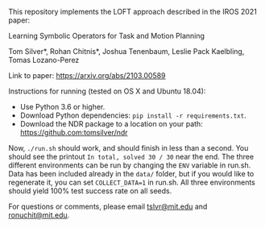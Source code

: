 This repository implements the LOFT approach described in the IROS 2021 paper:

Learning Symbolic Operators for Task and Motion Planning

Tom Silver*, Rohan Chitnis*, Joshua Tenenbaum, Leslie Pack Kaelbling, Tomas Lozano-Perez

Link to paper: https://arxiv.org/abs/2103.00589

Instructions for running (tested on OS X and Ubuntu 18.04):
* Use Python 3.6 or higher.
* Download Python dependencies: `pip install -r requirements.txt`.
* Download the NDR package to a location on your path: https://github.com:tomsilver/ndr

Now, `./run.sh` should work, and should finish in less than a second.
You should see the printout `In total, solved 30 / 30` near the end.
The three different environments can be run by changing the `ENV`
variable in run.sh. Data has been included already in the `data/`
folder, but if you would like to regenerate it, you can set
`COLLECT_DATA=1` in run.sh. All three environments should yield 100%
test success rate on all seeds.

For questions or comments, please email tslvr@mit.edu and ronuchit@mit.edu.